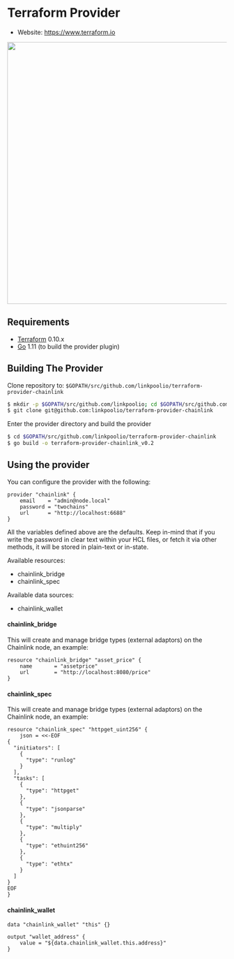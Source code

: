 Terraform Provider
==================

- Website: https://www.terraform.io

<img src="https://cdn.rawgit.com/hashicorp/terraform-website/master/content/source/assets/images/logo-hashicorp.svg" width="600px">

Requirements
------------

-	[Terraform](https://www.terraform.io/downloads.html) 0.10.x
-	[Go](https://golang.org/doc/install) 1.11 (to build the provider plugin)

Building The Provider
---------------------

Clone repository to: `$GOPATH/src/github.com/linkpoolio/terraform-provider-chainlink`

```sh
$ mkdir -p $GOPATH/src/github.com/linkpoolio; cd $GOPATH/src/github.com/linkpoolio
$ git clone git@github.com:linkpoolio/terraform-provider-chainlink
```

Enter the provider directory and build the provider

```sh
$ cd $GOPATH/src/github.com/linkpoolio/terraform-provider-chainlink
$ go build -o terraform-provider-chainlink_v0.2
```

Using the provider
----------------------

You can configure the provider with the following:
```
provider "chainlink" {
    email    = "admin@node.local"
    password = "twochains"
    url      = "http://localhost:6688"
}
```

All the variables defined above are the defaults. Keep in-mind that if you write the password in clear text within your
HCL files, or fetch it via other methods, it will be stored in plain-text or in-state.

Available resources:

- chainlink_bridge
- chainlink_spec

Available data sources:

- chainlink_wallet

#### chainlink_bridge

This will create and manage bridge types (external adaptors) on the Chainlink node, an example:

```
resource "chainlink_bridge" "asset_price" {
    name       = "assetprice"
    url        = "http://localhost:8080/price"
}
```

#### chainlink_spec

This will create and manage bridge types (external adaptors) on the Chainlink node, an example:

```
resource "chainlink_spec" "httpget_uint256" {
    json = <<-EOF
{
  "initiators": [
    {
      "type": "runlog"
    }
  ],
  "tasks": [
    {
      "type": "httpget"
    },
    {
      "type": "jsonparse"
    },
    {
      "type": "multiply"
    },
    {
      "type": "ethuint256"
    },
    {
      "type": "ethtx"
    }
  ]
} 
EOF
}
```

#### chainlink_wallet

```
data "chainlink_wallet" "this" {}

output "wallet_address" {
    value = "${data.chainlink_wallet.this.address}"
}
```


